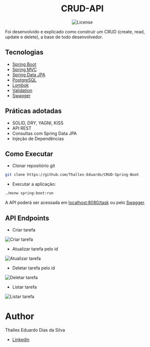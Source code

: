 
<h1 align="center">
  CRUD-API
</h1>

<p align="center">
    <img src="https://img.shields.io/static/v1?label=License&message=MIT&color=8257E5&labelColor=000000" alt="License" />
</p>


Foi desenvolvido e explicado como construir um CRUD (create, read, update e delete), a base de todo desenvolvedor.


## Tecnologias
 
- [Spring Boot](https://spring.io/projects/spring-boot)
- [Spring MVC](https://docs.spring.io/spring-framework/reference/web/webmvc.html)
- [Spring Data JPA](https://spring.io/projects/spring-data-jpa)
- [PostgreSQL](https://www.postgresql.org/download/)
- [Lombok](https://projectlombok.org)
- [Validation](https://spring.io/guides/gs/validating-form-input/)
- [Swagger](https://swagger.io)

## Práticas adotadas

- SOLID, DRY, YAGNI, KISS
- API REST
- Consultas com Spring Data JPA
- Injeção de Dependências

## Como Executar

- Clonar repositório git
```bash
git clone https://github.com/Thalles-Eduardo/CRUD-Spring-Boot
```

- Executar a aplicação:
```bash
./mvnw spring-boot:run
```

A API poderá ser acessada em [localhost:8080/task](http://localhost:8080/tasks) ou pelo [Swagger](http://localhost:8080/swagger-ui/index.html).

## API Endpoints

- Criar tarefa

![Criar tarefa](https://github.com/Thalles-Eduardo/CRUD-Spring-Boot/assets/69612509/334c9a08-c054-439c-b7d8-6d4e7d88b586)

- Atualizar tarefa pelo id

![Atualizar tarefa](https://github.com/Thalles-Eduardo/CRUD-Spring-Boot/assets/69612509/a127e09f-ec2d-4696-9399-93d59cf65853)

- Deletar tarefa pelo id

![Deletar tarefa](https://github.com/Thalles-Eduardo/CRUD-Spring-Boot/assets/69612509/28389335-5ea7-4bd4-8fd0-e861132a8431)

- Listar tarefa

![Listar tarefa](https://github.com/Thalles-Eduardo/CRUD-Spring-Boot/assets/69612509/f8ef9f7c-82a0-44f5-9d7a-b1d7157f2cf3)


# Author

Thalles Eduardo Dias da Silva

- [Linkedin](linkedin.com/in/thalles-eduardo-7297a6237)
